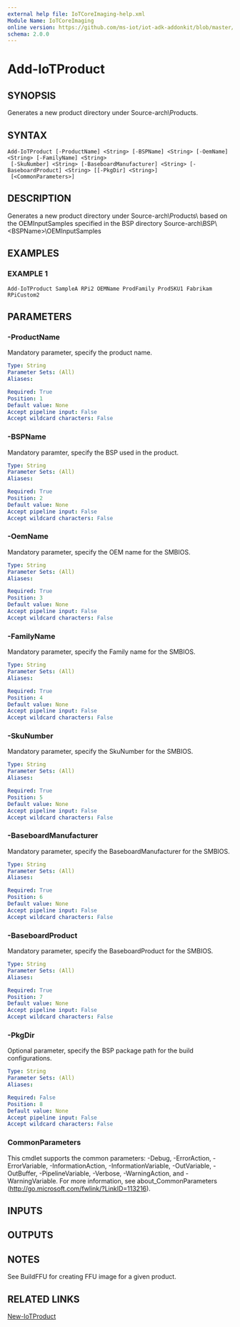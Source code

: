 ```yaml
---
external help file: IoTCoreImaging-help.xml
Module Name: IoTCoreImaging
online version: https://github.com/ms-iot/iot-adk-addonkit/blob/master/Tools/IoTCoreImaging/Docs/Add-IoTProduct.md
schema: 2.0.0
---
```


# Add-IoTProduct

## SYNOPSIS
Generates a new product directory under Source-arch\Products\.

## SYNTAX

```
Add-IoTProduct [-ProductName] <String> [-BSPName] <String> [-OemName] <String> [-FamilyName] <String>
 [-SkuNumber] <String> [-BaseboardManufacturer] <String> [-BaseboardProduct] <String> [[-PkgDir] <String>]
 [<CommonParameters>]
```

## DESCRIPTION
Generates a new product directory under Source-arch\Products\ based on the OEMInputSamples specified in the BSP directory Source-arch\BSP\\\<BSPName\>\OEMInputSamples

## EXAMPLES

### EXAMPLE 1
```
Add-IoTProduct SampleA RPi2 OEMName ProdFamily ProdSKU1 Fabrikam RPiCustom2
```

## PARAMETERS

### -ProductName
Mandatory parameter, specify the product name.

```yaml
Type: String
Parameter Sets: (All)
Aliases:

Required: True
Position: 1
Default value: None
Accept pipeline input: False
Accept wildcard characters: False
```

### -BSPName
Mandatory paramter, specify the BSP used in the product.

```yaml
Type: String
Parameter Sets: (All)
Aliases:

Required: True
Position: 2
Default value: None
Accept pipeline input: False
Accept wildcard characters: False
```

### -OemName
Mandatory parameter, specify the OEM name for the SMBIOS.

```yaml
Type: String
Parameter Sets: (All)
Aliases:

Required: True
Position: 3
Default value: None
Accept pipeline input: False
Accept wildcard characters: False
```

### -FamilyName
Mandatory parameter, specify the Family name for the SMBIOS.

```yaml
Type: String
Parameter Sets: (All)
Aliases:

Required: True
Position: 4
Default value: None
Accept pipeline input: False
Accept wildcard characters: False
```

### -SkuNumber
Mandatory parameter, specify the SkuNumber for the SMBIOS.

```yaml
Type: String
Parameter Sets: (All)
Aliases:

Required: True
Position: 5
Default value: None
Accept pipeline input: False
Accept wildcard characters: False
```

### -BaseboardManufacturer
Mandatory parameter, specify the BaseboardManufacturer for the SMBIOS.

```yaml
Type: String
Parameter Sets: (All)
Aliases:

Required: True
Position: 6
Default value: None
Accept pipeline input: False
Accept wildcard characters: False
```

### -BaseboardProduct
Mandatory parameter, specify the BaseboardProduct for the SMBIOS.

```yaml
Type: String
Parameter Sets: (All)
Aliases:

Required: True
Position: 7
Default value: None
Accept pipeline input: False
Accept wildcard characters: False
```

### -PkgDir
Optional parameter, specify the BSP package path for the build configurations.

```yaml
Type: String
Parameter Sets: (All)
Aliases:

Required: False
Position: 8
Default value: None
Accept pipeline input: False
Accept wildcard characters: False
```

### CommonParameters
This cmdlet supports the common parameters: -Debug, -ErrorAction, -ErrorVariable, -InformationAction, -InformationVariable, -OutVariable, -OutBuffer, -PipelineVariable, -Verbose, -WarningAction, and -WarningVariable.
For more information, see about_CommonParameters (http://go.microsoft.com/fwlink/?LinkID=113216).

## INPUTS

## OUTPUTS

## NOTES
See BuildFFU for creating FFU image for a given product.

## RELATED LINKS

[New-IoTProduct](New-IoTProduct.md)

